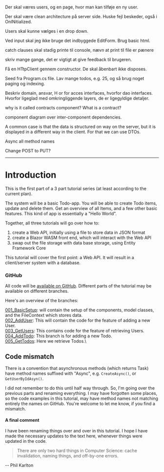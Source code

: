 Der skal væres users, og en page, hvor man kan tilføje en ny user.

Der skal være clean architecture på server side.
Huske fejl beskeder, også i OnINitialized.

Users skal kunne vælges i en drop down.

Ved input skal jeg ikke bruge det indbyggede EditForm. Brug basic html.

catch clauses skal stadig printe til console, nævn at print til file er pænere

skriv mange gange, det er vigtigt at give feedback til brugeren.

Få en HTtpClient gennem constructor. De skal åbenbart ikke disposes.

Seed fra Program.cs file. Lav mange todos, e.g. 25, og så brug noget paging og indexing.



Beskriv domain, ansvar, H or for acces interfaces, hvorfor dao interfaces. Hvorfor ligeglad med omkringliggende layers, de er ligegyldige detaljer. 

why is it called contracts component? What is a contract?

component diagram over inter-component dependencies.

A common case is that the data is structured on way on the server, but it is displayed in a different way in the client. For that we can use DTOs.


Async all method names

Change POST to PUT?

----


# Introduction
This is the first part of a 3 part tutorial series (at least according to the current plan). 

The system will be a basic Todo-app. You will be able to create Todo items, update and delete them. 
Get an overview of all Items, and a few other basic features.
This kind of app is essentially a "Hello World".

Together, all three tutorials will go over how to:

1) create a Web API, initially using a file to store data in JSON format
2) create a Blazor WASM front end, which will interact with the Web API
3) swap out the file storage with data base storage, using Entity Framework Core

This tutorial will cover the first point: a Web API.
It will result in a client/server system with a database. 


### GitHub

All code will be [available on GitHub](https://github.com/TroelsMortensen/WasmTodo). Different parts of the tutorial may be available on different branches.

Here's an overview of the branches:

[001_BasicSetup](https://github.com/TroelsMortensen/WasmTodo/tree/001_BasicSetup): will contain the setup of the components, model classes, and the FileContext which stores data.\
[002_AddUser](https://github.com/TroelsMortensen/WasmTodo/tree/002_AddUser): This will contain the code for the feature of adding a new User.\
[003_GetUsers](https://github.com/TroelsMortensen/WasmTodo/tree/003_GetUsers): This contains code for the feature of retrieving Users.\
[004_AddTodo](https://github.com/TroelsMortensen/WasmTodo/tree/004_AddTodo): This branch is for adding a new Todo.\
[005_GetTodos](https://github.com/TroelsMortensen/WasmTodo/tree/005_GetTodos): Here we retrieve Todos.\


## Code mismatch
There is a convention that asynchronous methods (which returns Task) have method names suffixed with "Async", e.g. `CreateAsync()`, or `GetUserByIdAsyn()`.

I did not remember to do this until half way through. So, I'm going over the previous parts and renaming everything. I may have forgotten some places, so the code examples in this tutorial, may have method names not matching entirely the names on GitHub. You're welcome to let me know, if you find a mismatch.


#### A final comment
I have been renaming things over and over in this tutorial. I hope I have made the necessary updates to the text here, whenever things were updated in the code. 

> There are only two hard things in Computer Science: cache invalidation, naming things, and off-by-one errors.

-- Phil Karlton
